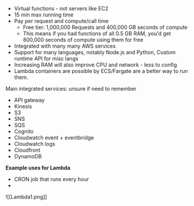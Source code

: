- Virtual functions - not servers like EC2
- 15 min max running time
- Pay per request and compute/call time
	- Free tier: 1,000,000 Requests and 400,000 GB seconds of compute
	- This means if you had functions of all 0.5 GB RAM, you'd get 800,000 seconds of compute using them for free
- Integrated with many many AWS services
- Support for many languages, notably Node.js and Python, Custom runtime API for misc langs
- Increasing RAM will also improve CPU and network - less to config
- Lambda containers are possible by ECS/Fargate are a better way to run them.

Main integrated services: unsure if need to remember
- API gateway
- Kinesis
- S3
- SNS
- SQS
- Cognito
- Cloudwatch event + eventbridge
- Cloudwatch logs
- Cloudfront
- DynamoDB

**Example uses for Lambda**
- CRON job that runs every hour
- 
![[Lambda1.png]]